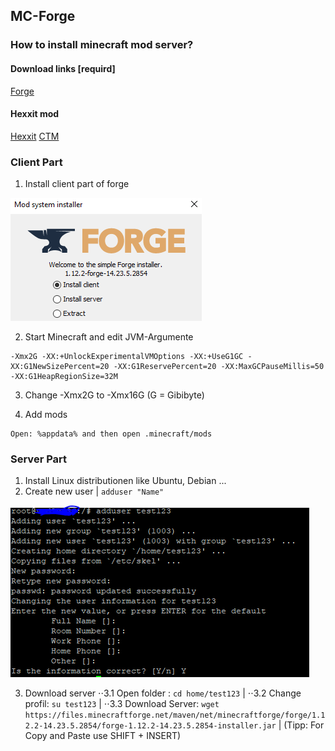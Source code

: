 ## MC-Forge

### How to install minecraft mod server?

#### Download links [requird]
[Forge](http://files.minecraftforge.net/maven/net/minecraftforge/forge/index_1.12.2.html)

#### Hexxit mod 
[Hexxit](https://media.forgecdn.net/files/2972/393/Hexxit+Updated+Server+Pack.zip)
[CTM](https://media.forgecdn.net/files/2915/363/CTM-MC1.12.2-1.0.2.31.jar)

### Client Part

1. Install client part of forge

![alt text](https://github.com/Ktechen/MC-Forge/blob/master/pic/Client.PNG)

2. Start Minecraft and edit JVM-Argumente

```JVM-Argumente
-Xmx2G -XX:+UnlockExperimentalVMOptions -XX:+UseG1GC -XX:G1NewSizePercent=20 -XX:G1ReservePercent=20 -XX:MaxGCPauseMillis=50 -XX:G1HeapRegionSize=32M
```
3. Change -Xmx2G to -Xmx16G (G = Gibibyte)

4. Add mods 

```%appdata%
Open: %appdata% and then open .minecraft/mods
```

### Server Part

1. Install Linux distributionen like Ubuntu, Debian ...
2. Create new user | ``` adduser "Name" ```

![alt text](https://github.com/Ktechen/MC-Forge/blob/master/pic/adduser.PNG)

3. Download server
⋅⋅3.1 Open folder : ``` cd home/test123 ``` |
⋅⋅3.2 Change profil: ``` su test123 ``` |
⋅⋅3.3 Download Server: ``` wget https://files.minecraftforge.net/maven/net/minecraftforge/forge/1.12.2-14.23.5.2854/forge-1.12.2-14.23.5.2854-installer.jar ``` |
   (Tipp: For Copy and Paste use SHIFT + INSERT)
